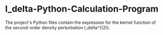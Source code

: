 # I_delta-Python-Calculation-Program
The project's Python files contain the expression for the kernel function of the second-order density perturbation I_delta^{(2)}.

